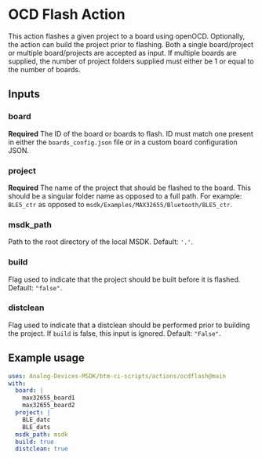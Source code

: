 # OCD Flash Action

This action flashes a given project to a board using openOCD. Optionally, the action can build the project prior to flashing. Both a single board/project or multiple board/projects are accepted as input. If multiple boards are supplied, the number of project folders supplied must either be 1 or equal to the number of boards.

## Inputs

### board

**Required** The ID of the board or boards to flash. ID must match one present in either the `boards_config.json` file or in a custom board configuration JSON.

### project

**Required** The name of the project that should be flashed to the board. This should be a singular folder name as opposed to a full path. For example: `BLE5_ctr` as opposed to `msdk/Examples/MAX32655/Bluetooth/BLE5_ctr`.

### msdk_path

Path to the root directory of the local MSDK. Default: `'.'`.

### build

Flag used to indicate that the project should be built before it is flashed. Default: `"false"`.

### distclean

Flag used to indicate that a distclean should be performed prior to building the project. If `build` is false, this input is ignored. Default: `"False"`.

## Example usage

```yaml
uses: Analog-Devices-MSDK/btm-ci-scripts/actions/ocdflash@main
with:
  board: |
    max32655_board1
    max32655_board2
  project: |
    BLE_datc
    BLE_dats
  msdk_path: msdk
  build: true
  distclean: true
```